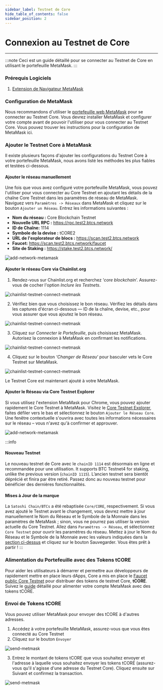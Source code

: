 ```yaml
---
sidebar_label: Testnet de Core
hide_table_of_contents: false
sidebar_position: 2
---
```


# Connexion au Testnet de Core

---

:::note
Ceci est un guide détaillé pour se connecter au Testnet de Core en utilisant le portefeuille MetaMask.
:::

### Prérequis Logiciels

1. [Extension de Navigateur MetaMask](https://metamask.io/)

### Configuration de MetaMask

Nous recommandons d'utiliser le [portefeuille web MetaMask](https://metamask.io/) pour se connecter au Testnet Core. Vous devrez installer MetaMask et configurer votre compte avant de pouvoir l'utiliser pour vous connecter au Testnet Core. Vous pouvez trouver les instructions pour la configuration de MetaMask ici.

### Ajouter le Testnet Core à MetaMask

Il existe plusieurs façons d'ajouter les configurations du Testnet Core à votre portefeuille MetaMask, nous avons listé les méthodes les plus fiables et testées ci-dessous.

#### Ajouter le réseau manuellement

Une fois que vous avez configuré votre portefeuille MetaMask, vous pouvez l'utiliser pour vous connecter au Core Testnet en ajoutant les détails de la chaîne Core Testnet dans les paramètres de réseau de MetaMask. Naviguez vers `Paramètres -> Réseaux` dans MetaMask et cliquez sur le bouton `Ajouter un Réseau`. Entrez les informations suivantes :

- **Nom du réseau :** Core Blockchain Testnet
- **Nouvelle URL RPC :** https://rpc.test2.btcs.network
- **ID de Chaîne:** 1114
- **Symbole de la devise :** tCORE2
- **URL de l'explorateur de blocs :** https://scan.test2.btcs.network
- **Faucet:** https://scan.test2.btcs.network/faucet
- **Site de Staking :** https://stake.test2.btcs.network/

![add-network-metamask](../../static/img/testnet-wallet-config/testnet-config-wallet-1.png)

#### Ajouter le réseau Core via Chainlist.org

1. Rendez-vous sur Chainlist.org et recherchez ‘_core blockchain_’. Assurez-vous de cocher l'option _Inclure les Testnets_.

![chainlist-testnet-connect-metmask](../../static/img/testnet-wallet-config/chainlist-testnet-connect-1.png)

2. Vérifiez bien que vous choisissez le bon réseau. Vérifiez les détails dans les captures d'écran ci-dessous — ID de la chaîne, devise, etc., pour vous assurer que vous ajoutez le bon réseau.

![chainlist-testnet-connect-metmask](../../static/img/testnet-wallet-config/chainlist-testnet-connect-2.png)

3. Cliquez sur _Connecter le Portefeuille_, puis choisissez MetaMask. Autorisez la connexion à MetaMask en confirmant les notifications.

![chainlist-testnet-connect-metmask](../../static/img/testnet-wallet-config/chainlist-testnet-connect-3.png)

4. Cliquez sur le bouton _‘Changer de Réseau_‘ pour basculer vets le Core Testnet sur MetaMask.

![chainlist-testnet-connect-metmask](../../static/img/testnet-wallet-config/chainlist-testnet-connect-4.png)

Le Testnet Core est maintenant ajouté à votre MetaMask.

#### Ajouter le Réseau via Core Testnet Explorer

Si vous utilisez l'extension MetaMask pour Chrome, vous pouvez ajouter rapidement le Core Testnet à MetaMask. Visitez le [Core Testnet Explorer](https://scan.test.btcs.network/), faites défiler vers le bas et sélectionnez le bouton `Ajouter le Réseau Core`. Une fenêtre contextuelle s'ouvrira avec toutes les informations nécessaires sur le réseau – vous n'avez qu'à confirmer et approuver.

![add-network-metamask](../../static/img/testnet-wallet-config/testnet-wallet-config-2.png)

:::info

#### Nouveau Testnet

Le nouveau testnet de Core avec le `chainID 1114` est désormais en ligne et recommandée pour une utilisation. It supports BTC Testnet4 for staking, unlike the previous version (`chainID 1115`). L’ancien testnet sera bientôt déprécié et finira par être retiré. Passez donc au nouveau testnet pour bénéficier des dernières fonctionnalités.

#### Mises à Jour de la marque

La `Satoshi Chain/BTCs` a été rebaptisée `Core/CORE`, respectivement. Si vous avez ajouté le Testnet avant le changement, vous devrez mettre à jour manuellement le Nom du Réseau et le Symbole de la Monnaie dans les paramètres de MetaMask ; sinon, vous ne pourrez pas utiliser la version actuelle du Core Testnet. Allez dans `Paramètres -> Réseau`, et sélectionnez `Core Testnet` pour ouvrir les paramètres du réseau. Mettez à jour le Nom du Réseau et le Symbole de la Monnaie avec les valeurs indiquées dans la [section ci-dessus](#adding-network-manually) et cliquez sur le bouton Sauvegarder. Vous êtes prêt à partir !
:::

### Alimentation du Portefeuille avec des Tokens tCORE

Pour aider les utilisateurs à démarrer et permettre aux développeurs de rapidement mettre en place leurs dApps, Core a mis en place le [Faucet public Core Testnet](https://scan.test.btcs.network/faucet) pour distribuer des tokens de testnet Core, **tCORE**. Suivez le [guide](./core-faucet.md) détaillé pour alimenter votre compte MetaMask avec des tokens tCORE.

### Envoi de Tokens tCORE

Vous pouvez utiliser MetaMask pour envoyer des tCORE à d'autres adresses.

1. Accédez à votre portefeuille MetaMask, assurez-vous que vous êtes connecté au Core Testnet
2. Cliquez sur le bouton `Envoyer`

![send-metmask](../../static/img/testnet-wallet-config/send-tcore-1.png)

3. Entrez le montant de tokens tCORE que vous souhaitez envoyer et l'adresse à laquelle vous souhaitez envoyer les tokens tCORE (assurez-vous qu'il s'agisse d'une adresse du Testnet Core). Cliquez ensuite sur Suivant et confirmez la transaction.

![send-metmask](../../static/img/testnet-wallet-config/send-tcore-2.png)
